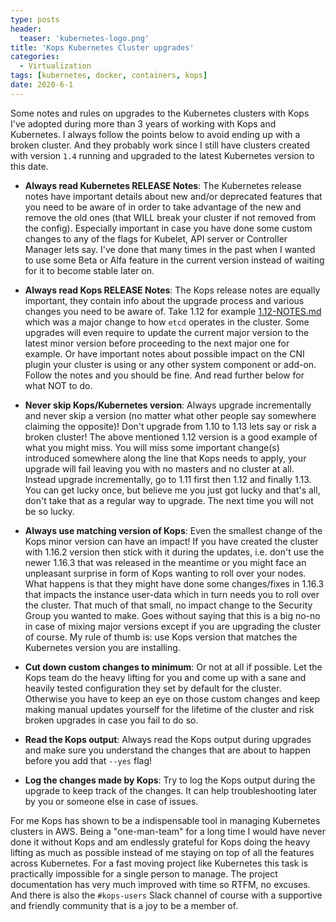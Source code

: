 ```yaml
---
type: posts
header:
  teaser: 'kubernetes-logo.png'
title: 'Kops Kubernetes Cluster upgrades'
categories: 
  - Virtualization
tags: [kubernetes, docker, containers, kops]
date: 2020-6-1
---
```


Some notes and rules on upgrades to the Kubernetes clusters with Kops I've adopted during more than 3 years of working with Kops and Kubernetes. I always follow the points below to avoid ending up with a broken cluster. And they probably work since I still have clusters created with version `1.4` running and upgraded to the latest Kubernetes version to this date.

* **Always read Kubernetes RELEASE Notes**: The Kubernetes release notes have important details about new and/or deprecated features that you need to be aware of in order to take advantage of the new and remove the old ones (that WILL break your cluster if not removed from the config). Especially important in case you have done some custom changes to any of the flags for Kubelet, API server or Controller Manager lets say. I've done that many times in the past when I wanted to use some Beta or Alfa feature in the current version instead of waiting for it to become stable later on.

* **Always read Kops RELEASE Notes**: The Kops release notes are equally important, they contain info about the upgrade process and various changes you need to be aware of. Take 1.12 for example [1.12-NOTES.md](https://github.com/kubernetes/kops/blob/master/docs/releases/1.12-NOTES.md) which was a major change to how `etcd` operates in the cluster. Some upgrades will even require to update the current major version to the latest minor version before proceeding to the next major one for example. Or have important notes about possible impact on the CNI plugin your cluster is using or any other system component or add-on. Follow the notes and you should be fine. And read further below for what NOT to do.

* **Never skip Kops/Kubernetes version**: Always upgrade incrementally and never skip a version (no matter what other people say somewhere claiming the opposite)! Don't upgrade from 1.10 to 1.13 lets say or risk a broken cluster! The above mentioned 1.12 version is a good example of what you might miss. You will miss some important change(s) introduced somewhere along the line that Kops needs to apply, your upgrade will fail leaving you with no masters and no cluster at all. Instead upgrade incrementally, go to 1.11 first then 1.12 and finally 1.13. You can get lucky once, but believe me you just got lucky and that's all, don't take that as a regular way to upgrade. The next time you will not be so lucky.

* **Always use matching version of Kops**: Even the smallest change of the Kops minor version can have an impact! If you have created the cluster with 1.16.2 version then stick with it during the updates, i.e. don't use the newer 1.16.3 that was released in the meantime or you might face an unpleasant surprise in form of Kops wanting to roll over your nodes. What happens is that they might have done some changes/fixes in 1.16.3 that impacts the instance user-data which in turn needs you to roll over the cluster. That much of that small, no impact change to the Security Group you wanted to make. Goes without saying that this is a big no-no in case of mixing major versions except if you are upgrading the cluster of course. My rule of thumb is: use Kops version that matches the Kubernetes version you are installing.

* **Cut down custom changes to minimum**: Or not at all if possible. Let the Kops team do the heavy lifting for you and come up with a sane and heavily tested configuration they set by default for the cluster. Otherwise you have to keep an eye on those custom changes and keep making manual updates yourself for the lifetime of the cluster and risk broken upgrades in case you fail to do so.

* **Read the Kops output**: Always read the Kops output during upgrades and make sure you understand the changes that are about to happen before you add that `--yes` flag!

* **Log the changes made by Kops**: Try to log the Kops output during the upgrade to keep track of the changes. It can help troubleshooting later by you or someone else in case of issues.

For me Kops has shown to be a indispensable tool in managing Kubernetes clusters in AWS. Being a "one-man-team" for a long time I would have never done it without Kops and am endlessly grateful for Kops doing the heavy lifting as much as possible instead of me staying on top of all the features across Kubernetes. For a fast moving project like Kubernetes this task is practically impossible for a single person to manage. The project documentation has very much improved with time so RTFM, no excuses. And there is also the `#kops-users` Slack channel of course with a supportive and friendly community that is a joy to be a member of.